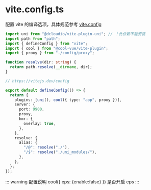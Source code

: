 # vite.config.ts

配置 vite 的编译选项，具体规范参考 [vite.config](https://cn.vitejs.dev/)

```ts
import uni from "@dcloudio/vite-plugin-uni"; // ！此依赖不能安装
import path from "path";
import { defineConfig } from "vite";
import { cool } from "@cool-vue/vite-plugin";
import { proxy } from "./config/proxy";

function resolve(dir: string) {
  return path.resolve(__dirname, dir);
}

// https://vitejs.dev/config

export default defineConfig(() => {
  return {
    plugins: [uni(), cool({ type: "app", proxy })],
    server: {
      port: 9900,
      proxy,
      hmr: {
        overlay: true,
      },
    },
    resolve: {
      alias: {
        "/@": resolve("./"),
        "/$": resolve("./uni_modules/"),
      },
    },
  };
});
```

::: warning
配置说明
cool({ eps: {enable:false} }) 是否开启 eps
:::
